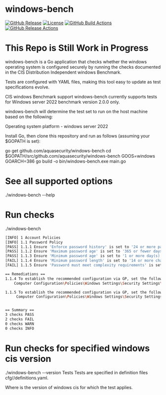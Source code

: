 # windows-bench

[![GitHub Release][release-img]][release]
[![License][license-img]][license]
[![GitHub Build Actions][build-action-img]][actions]
[![GitHub Release Actions][release-action-img]][actions]

# This Repo is Still Work in Progress

windows-bench is a Go application that checks whether the windows operating system is configured securely by running the checks documented in the CIS Distribution Independent windows Benchmark.

Tests are configured with YAML files, making this tool easy to update as test specifications evolve.

CIS windows Benchmark support
windows-bench currently supports tests for Windows server 2022 benchmark version 2.0.0 only.

windows-bench will determine the test set to run on the host machine based on the following:

Operating system platform - windows server 2022

Install Go, then clone this repository and run as follows (assuming your $GOPATH is set):

go get github.com/aquasecurity/windows-bench
cd $GOPATH/src/github.com/aquasecurity/windows-bench
GOOS=windows GOARCH=386 go build -o bin/windows-bench.exe main.go

# See all supported options

./windows-bench --help

# Run checks

./windows-bench

```sh
[INFO] 1 Account Policies
[INFO] 1.1 Password Policy
[PASS] 1.1.1 Ensure 'Enforce password history' is set to '24 or more password(s)' (Automated)
[PASS] 1.1.2 Ensure 'Maximum password age' is set to '365 or fewer days, but not 0' (Automated)
[PASS] 1.1.3 Ensure 'Minimum password age' is set to '1 or more day(s)' (Automated)
[FAIL] 1.1.4 Ensure 'Minimum password length' is set to '14 or more character(s)' (Automated)
[FAIL] 1.1.5 Ensure 'Password must meet complexity requirements' is set to 'Enabled' (Automated)

== Remediations ==
1.1.4 To establish the recommended configuration via GP, set the following UI path to 14 or more character(s):
    Computer Configuration\Policies\Windows Settings\Security Settings\Account Policies\Password Policy\Minimum password length

1.1.5 To establish the recommended configuration via GP, set the following UI path to 14 or more character(s):
     Computer Configuration\Policies\Windows Settings\Security Settings\Account Policies\Password Policy\Password must meet complexity requirements


== Summary ==
3 checks PASS
2 checks FAIL
0 checks WARN
0 checks INFO

```

# Run checks for specified windows cis version

./windows-bench --version <version>
Tests
Tests are specified in definition files cfg/<version>/definitions.yaml.

Where <version> is the version of windows cis for which the test applies.

[actions]: https://github.com/aquasecurity/windows-bench/actions
[build-action-img]: https://github.com/aquasecurity/windows-bench/workflows/build/badge.svg
[license-img]: https://img.shields.io/badge/License-Apache%202.0-blue.svg
[license]: https://opensource.org/licenses/Apache-2.0
[release-img]: https://img.shields.io/github/release/aquasecurity/windows-bench.svg
[release]: https://github.com/aquasecurity/windows-bench/releases
[release-action-img]: https://github.com/aquasecurity/windows-bench/workflows/release/badge.svg
